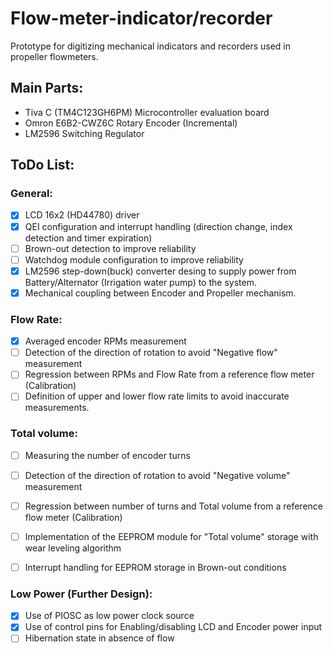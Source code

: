 # Flow-meter-indicator/recorder

Prototype for digitizing mechanical indicators and recorders used in propeller flowmeters.

## Main Parts:

* Tiva C (TM4C123GH6PM) Microcontroller evaluation board
* Omron E6B2-CWZ6C Rotary Encoder (Incremental)
* LM2596 Switching Regulator

## ToDo List:

### General:

- [x] LCD 16x2 (HD44780) driver
- [x] QEI configuration and interrupt handling (direction change, index detection and timer expiration)
- [ ] Brown-out detection to improve reliability
- [ ] Watchdog module configuration to improve reliability
- [x] LM2596 step-down(buck) converter desing to supply power from Battery/Alternator (Irrigation water pump) to the system.
- [x] Mechanical coupling between Encoder and Propeller mechanism.
  
### Flow Rate:
  
- [x] Averaged encoder RPMs measurement
- [ ] Detection of the direction of rotation to avoid "Negative flow" measurement
- [ ] Regression between RPMs and Flow Rate from a reference flow meter (Calibration)
- [ ] Definition of upper and lower flow rate limits to avoid inaccurate measurements.

### Total volume:
  
- [ ] Measuring the number of encoder turns
- [ ] Detection of the direction of rotation to avoid "Negative volume" measurement
- [ ] Regression between number of turns and Total volume from a reference flow meter (Calibration)
- [ ] Implementation of the EEPROM module for "Total volume" storage with wear leveling algorithm
- [ ] Interrupt handling for EEPROM storage in Brown-out conditions

  
### Low Power (Further Design):
  
- [x] Use of PIOSC as low power clock source 
- [x] Use of control pins for Enabling/disabling LCD and Encoder power input
- [ ] Hibernation state in absence of flow
